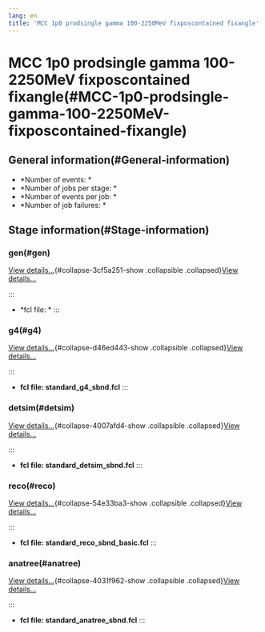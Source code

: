 ```yaml
---
lang: en
title: 'MCC 1p0 prodsingle gamma 100-2250MeV fixposcontained fixangle'
---
```




MCC 1p0 prodsingle gamma 100-2250MeV fixposcontained fixangle(#MCC-1p0-prodsingle-gamma-100-2250MeV-fixposcontained-fixangle)
==============================================================================================================================================



General information(#General-information) 
----------------------------------------------------------

-   \*Number of events: \*
-   \*Number of jobs per stage: \*
-   \*Number of events per job: \*
-   \*Number of job failures: \*



Stage information(#Stage-information) 
------------------------------------------------------



### gen(#gen) 

[View details\...](#){#collapse-3cf5a251-show .collapsible
.collapsed}[View details\...](#)

::: 
-   \*fcl file: \*
:::



### g4(#g4) 

[View details\...](#){#collapse-d46ed443-show .collapsible
.collapsed}[View details\...](#)

::: 
-   **fcl file: standard\_g4\_sbnd.fcl**
:::



### detsim(#detsim) 

[View details\...](#){#collapse-4007afd4-show .collapsible
.collapsed}[View details\...](#)

::: 
-   **fcl file: standard\_detsim\_sbnd.fcl**
:::



### reco(#reco) 

[View details\...](#){#collapse-54e33ba3-show .collapsible
.collapsed}[View details\...](#)

::: 
-   **fcl file: standard\_reco\_sbnd\_basic.fcl**
:::



### anatree(#anatree) 

[View details\...](#){#collapse-4031f962-show .collapsible
.collapsed}[View details\...](#)

::: 
-   **fcl file: standard\_anatree\_sbnd.fcl**
:::
